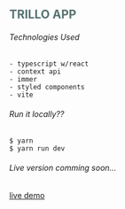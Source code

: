 ## <span style="color: #577371">TRILLO APP </span>

###### Technologies Used

```
- typescript w/react
- context api
- immer
- styled components
- vite
```

###### Run it locally??

```
$ yarn
$ yarn run dev
```

<!--
<div style="color: #ddd; background: #212e2d; padding: 5px 20px; border-radius: 2px">

<span>
  $   &nbsp;<span style="color:#d96c84 ">yarn</span> &nbsp;
</span> <br>
<span>
  $   &nbsp;<span style="color:#d96c84 ">yarn</span> &nbsp;  run dev<br>
</span>

</div>

<br> -->

 <!-- <small style="color: #577371"> -->

###### Live version comming soon...

 <!-- </small> -->
 
 
 [live demo](google.com)

